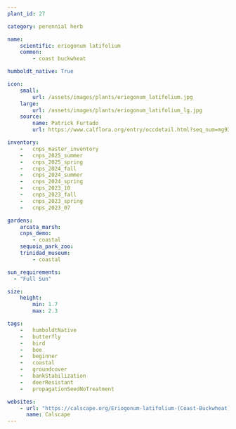 ```yaml
---
plant_id: 27

category: perennial herb

name: 
    scientific: eriogonum latifolium 
    common: 
        - coast buckwheat

humboldt_native: True

icon: 
    small: 
        url: /assets/images/plants/eriogonum_latifolium.jpg 
    large: 
        url: /assets/images/plants/eriogonum_latifolium_lg.jpg 
    source: 
        name: Patrick Furtado 
        url: https://www.calflora.org/entry/occdetail.html?seq_num=mg93236 

inventory: 
    -   cnps_master_inventory
    -   cnps_2025_summer
    -   cnps_2025_spring
    -   cnps_2024_fall
    -   cnps_2024_summer
    -   cnps_2024_spring
    -   cnps_2023_10
    -   cnps_2023_fall
    -   cnps_2023_spring
    -   cnps_2023_07 

gardens:
    arcata_marsh:
    cnps_demo:
        - coastal
    sequoia_park_zoo:
    trinidad_museum: 
        - coastal

sun_requirements:
  - "Full Sun"

size:
    height: 
        min: 1.7
        max: 2.3

tags:  
    -   humboldtNative
    -   butterfly
    -   bird
    -   bee
    -   beginner
    -   coastal
    -   groundcover
    -   bankStabilization
    -   deerResistant
    -   propagationSeedNoTreatment

websites:
    - url: "https://calscape.org/Eriogonum-latifolium-(Coast-Buckwheat)" 
      name: Calscape
---
```



